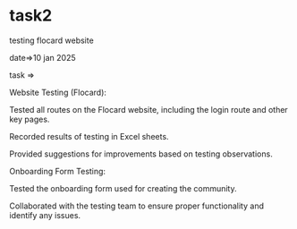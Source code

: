 # task2
testing flocard website


date=>10 jan 2025

task =>

Website Testing (Flocard):

Tested all routes on the Flocard website, including the login route and other key pages.

Recorded results of testing in Excel sheets.

Provided suggestions for improvements based on testing observations.

Onboarding Form Testing:

Tested the onboarding form used for creating the community.

Collaborated with the testing team to ensure proper functionality and identify any issues.
